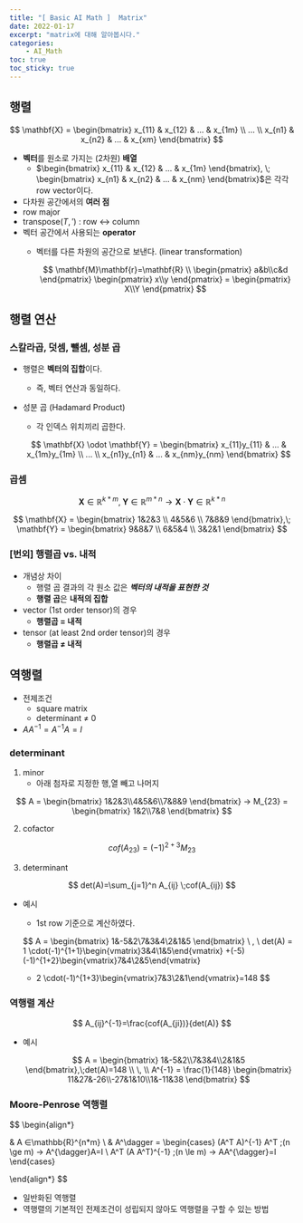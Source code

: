 ```yaml
---
title: "[ Basic AI Math ]  Matrix"
date: 2022-01-17
excerpt: "matrix에 대해 알아봅시다."
categories: 
    - AI_Math
toc: true
toc_sticky: true
---
```




## 행렬

$$
\mathbf{X} =
\begin{bmatrix}
x_{11} & x_{12} & ... & x_{1m}
\\
...
\\
x_{n1} & x_{n2} & ... & x_{xm}
\end{bmatrix}
$$

- **벡터**를 원소로 가지는 (2차원) **배열**
    - $\begin{bmatrix}
    x_{11} & x_{12} & ... & x_{1m}
    \end{bmatrix}, \; 
    \begin{bmatrix}
    x_{n1} & x_{n2} & ... & x_{nm}
    \end{bmatrix}$은 각각 row vector이다.
- 다차원 공간에서의 **여러 점**
- row major
- transpose($T,'$) : row ↔️ column
- 벡터 공간에서 사용되는 **operator**
    - 벡터를 다른 차원의 공간으로 보낸다. (linear transformation)
        
        $$
        \mathbf{M}\mathbf{r}=\mathbf{R}
        \\
        \begin{pmatrix}
        a&b\\c&d
        \end{pmatrix}
        \begin{pmatrix}
        x\\y
        \end{pmatrix}
        = \begin{pmatrix}
        X\\Y
        \end{pmatrix}
        $$
        

## 행렬 연산

### 스칼라곱, 덧셈, 뺄셈, 성분 곱

- 행렬은 **벡터의 집합**이다.
    - 즉, 벡터 연산과 동일하다.
- 성분 곱 (Hadamard Product)
    - 각 인덱스 위치끼리 곱한다.
    
    $$
    \mathbf{X} \odot \mathbf{Y} = 
    \begin{bmatrix}
    x_{11}y_{11} & ... & x_{1m}y_{1m}
    \\
    ...
    \\
    x_{n1}y_{n1} & ... & x_{nm}y_{nm}
    \end{bmatrix}
    $$
    

### 곱셈

$$
\mathbf{X} ∈ \mathbb{R}^{k*m}, \;
\mathbf{Y} ∈ \mathbb{R}^{m*n}
→ \mathbf{X} \cdot \mathbf{Y} ∈ \mathbb{R}^{k*n}
$$

$$
\mathbf{X} = 
\begin{bmatrix}
1&2&3 \\
4&5&6 \\
7&8&9
\end{bmatrix},\;
\mathbf{Y} = 
\begin{bmatrix}
9&8&7 \\
6&5&4 \\
3&2&1
\end{bmatrix}
$$

### [번외] 행렬곱 vs. 내적

- 개념상 차이
    - 행렬 곱 결과의 각 원소 값은 ***벡터의 내적을 표현한 것***
    - **행렬 곱**은 **내적의 집합**
- vector (1st order tensor)의 경우
    - **행렬곱 = 내적**
- tensor (at least 2nd order tensor)의 경우
    - **행렬곱 ≠ 내적**

## 역행렬

- 전제조건
    - square matrix
    - determinant ≠ 0
- $AA^{-1}=A^{-1}A=I$

### determinant

1. minor
    - 아래 첨자로 지정한 행,열 빼고 나머지

$$
A = 
\begin{bmatrix}
1&2&3\\4&5&6\\7&8&9
\end{bmatrix}
→ M_{23} = 
\begin{bmatrix}
1&2\\7&8
\end{bmatrix}
$$

2. cofactor

$$
cof(A_{23})=(-1)^{2+3}M_{23}
$$

3. determinant

$$
det(A)=\sum_{j=1}^n A_{ij} \;cof(A_{ij})
$$

- 예시
    - 1st row 기준으로 계산하였다.
    
    $$
    A = 
    \begin{bmatrix}
    1&-5&2\\7&3&4\\2&1&5
    \end{bmatrix}
    \\ \, \\
    det(A) = 
    1 \cdot(-1)^{1+1}\begin{vmatrix}3&4\\1&5\end{vmatrix}
    +(-5)(-1)^{1+2}\begin{vmatrix}7&4\\2&5\end{vmatrix}
    + 2 \cdot(-1)^{1+3}\begin{vmatrix}7&3\\2&1\end{vmatrix}=148
    $$
    

### 역행렬 계산

$$
A_{ij}^{-1}=\frac{cof(A_{ji})}{det(A)}
$$

- 예시
    
    $$
    A = 
    \begin{bmatrix}
    1&-5&2\\7&3&4\\2&1&5
    \end{bmatrix},\;det(A)=148
    \\ \, \\
    A^{-1} = \frac{1}{148}
    \begin{bmatrix}
    11&27&-26\\-27&1&10\\1&-11&38
    \end{bmatrix}
    $$
    

### Moore-Penrose 역행렬

$$
\begin{align*}

& A ∈\mathbb{R}^{n*m}
\\
& A^\dagger = 
\begin{cases}
(A^T A)^{-1} A^T \;(n \ge m) → A^{\dagger}A=I \\
A^T (A A^T)^{-1} \;(n \le m) → AA^{\dagger}=I
\end{cases} 

\end{align*}
$$

- 일반화된 역행렬
- 역행렬의 기본적인 전제조건이 성립되지 않아도 역행렬을 구할 수 있는 방법